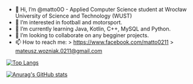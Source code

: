 - 👋 Hi, I’m @matto0O - Applied Computer Science student at Wrocław University of Science and Technology (WUST)
- 👀 I’m interested in football and motorsport.
- 🌱 I’m currently learning Java, Kotlin, C++, MySQL and Python.
- 💞️ I’m looking to collaborate on any begginer projects.
- 📫 How to reach me:
      > https://www.facebook.com/matto0211
      > mateusz.wozniak.0211@gmail.com

[![Top Langs](https://github-readme-stats.vercel.app/api/top-langs/?username=matto0O&layout=compact)](https://github.com/anuraghazra/github-readme-stats)

[![Anurag's GitHub stats](https://github-readme-stats.vercel.app/api?username=matto0O&show_icons=true&theme=dracula)](https://github.com/anuraghazra/github-readme-stats)
